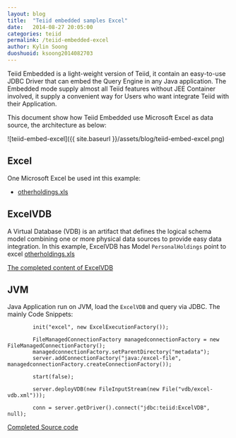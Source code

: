 ```yaml
---
layout: blog
title:  "Teiid embedded samples Excel"
date:   2014-08-27 20:05:00
categories: teiid
permalink: /teiid-embedded-excel
author: Kylin Soong
duoshuoid: ksoong2014082703
---
```


Teiid Embedded is a light-weight version of Teiid, it contain an easy-to-use JDBC Driver that can embed the Query Engine in any Java application. The Embedded mode supply almost all Teiid features without JEE Container involved, it supply a convenient way for Users who want integrate Teiid with their Application.

This document show how Teiid Embedded use Microsoft Excel as data source, the architecture as below:

![teiid-embed-excel]({{ site.baseurl }}/assets/blog/teiid-embed-excel.png)

## Excel

One Microsoft Excel be used int this example:

* [otherholdings.xls](https://github.com/jbosschina/teiid-embedded-samples/blob/master/metadata/otherholdings.xls)


## ExcelVDB

A Virtual Database (VDB) is an artifact that defines the logical schema model combining one or more physical data sources to provide easy data integration. In this example, ExcelVDB has Model `PersonalHoldings` point to excel [otherholdings.xls](https://github.com/jbosschina/teiid-embedded-samples/blob/master/metadata/otherholdings.xls)

[The completed content of ExcelVDB](https://github.com/jbosschina/teiid-embedded-samples/blob/master/vdb/excel-vdb.xml)

## JVM

Java Application run on JVM, load the `ExcelVDB` and query via JDBC. The mainly Code Snippets:

~~~
		init("excel", new ExcelExecutionFactory());
		
		FileManagedConnectionFactory managedconnectionFactory = new FileManagedConnectionFactory();
		managedconnectionFactory.setParentDirectory("metadata");
		server.addConnectionFactory("java:/excel-file", managedconnectionFactory.createConnectionFactory());
		
		start(false);
		
		server.deployVDB(new FileInputStream(new File("vdb/excel-vdb.xml")));
		
		conn = server.getDriver().connect("jdbc:teiid:ExcelVDB", null);
~~~

[Completed Source code](https://github.com/jbosschina/teiid-embedded-samples/blob/master/src/test/java/com/teiid/embedded/samples/excel/TestExcelDataSource.java)

